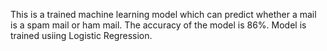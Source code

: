 This is a trained machine learning model which can predict whether a mail is a spam mail or ham mail.
The accuracy of the model is 86%.
Model is trained usiing Logistic Regression.
